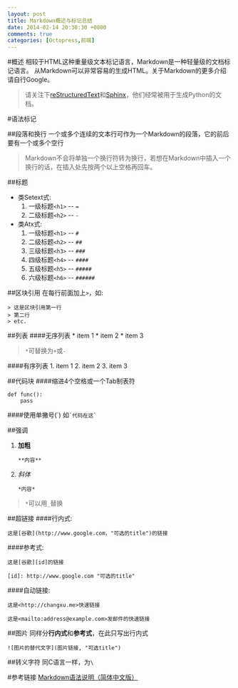 ```yaml
---
layout: post
title: Markdown概述与标记总结
date: 2014-02-14 20:30:30 +0800
comments: true
categories: [Octopress,前端]
---
```


#概述
相较于HTML这种重量级文本标记语言，Markdown是一种轻量级的文档标记语言。
从Markdown可以非常容易的生成HTML。关于Markdown的更多介绍请自行Google。
    
> 请关注下[reStructuredText](http://docutils.sourceforge.net/rst.html)和[Sphinx](http://sphinx-doc.org/)，他们经常被用于生成Python的文档。

<!-- more -->

#语法标记

##段落和换行
一个或多个连续的文本行可作为一个Markdown的段落，它的前后要有一个或多个空行
> Markdown不会将单独一个换行符转为换行，若想在Markdown中插入一个换行的话，在插入处先按两个以上空格再回车。

##标题
+ 类Setext式:
    1. 一级标题`<h1>` -- `=`
    2. 二级标题`<h2>` -- `-`
+ 类Atx式:
    1. 一级标题`<h1>` -- `#`
    2. 二级标题`<h2>` -- `##`
    3. 三级标题`<h3>` -- `###`
    4. 四级标题`<h4>` -- `####`
    5. 五级标题`<h5>` -- `#####`
    6. 六级标题`<h6>` -- `######`

##区块引用
在每行前面加上`>`，如:

    > 这是区块引用第一行
    > 第二行
    > etc.

##列表
####无序列表
    * item 1
    * item 2
    * item 3

> `*`可替换为`+`或`-`

####有序列表
    1. item 1
    2. item 2
    3. item 3

##代码块
####缩进4个空格或一个Tab制表符

    def func():
        pass

####使用单撇号(\`)
如`` `代码在这` ``

##强调
1. **加粗**

    `**内容**`

2. *斜体*

    `*内容*`

> `*`可以用`_`替换

##超链接
####行内式:

    这是[谷歌](http://www.google.com，"可选的title")的链接

####参考式:

    这是[谷歌][id]的链接

    [id]: http://www.google.com "可选的title"

####自动链接:

    这是<http://changxu.me>快速链接

    这是<mailto:address@example.com>发邮件的快速链接

##图片
同样分**行内式**和**参考式**，在此只写出行内式

    ![图片的替代文字](图片链接, "可选title")

##转义字符
同C语言一样，为` \ `

#参考链接
[Markdown语法说明（简体中文版）](http://wowubuntu.com/markdown/)
